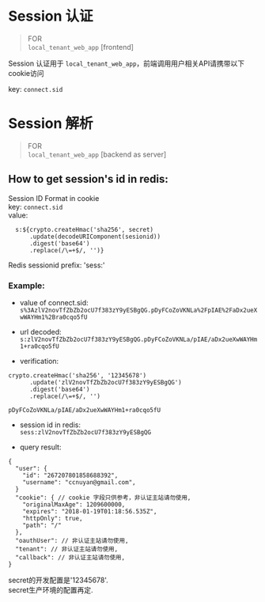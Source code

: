 # Session 认证

>FOR  
`local_tenant_web_app` [frontend]  

Session 认证用于 `local_tenant_web_app`，前端调用用户相关API请携带以下cookie访问

key: `connect.sid`  

# Session 解析

>FOR  
`local_tenant_web_app` [backend as server]  

## How to get session's id in redis:

Session ID Format in cookie  
key: `connect.sid`  
value: 
```
  s:${crypto.createHmac('sha256', secret)
      .update(decodeURIComponent(sesionid))
      .digest('base64')
      .replace(/\=+$/, '')}
```

Redis sessionid prefix: 'sess:'

### Example:

* value of connect.sid:
`s%3AzlV2novTfZbZb2ocU7f383zY9yESBgQG.pDyFCoZoVKNLa%2FpIAE%2FaDx2ueXwWAYHm1%2Bra0cqo5fU`

* url decoded:
`s:zlV2novTfZbZb2ocU7f383zY9yESBgQG.pDyFCoZoVKNLa/pIAE/aDx2ueXwWAYHm1+ra0cqo5fU`

* verification:  
```
crypto.createHmac('sha256', '12345678')
      .update('zlV2novTfZbZb2ocU7f383zY9yESBgQG')
      .digest('base64')
      .replace(/\=+$/, '') 
```

`pDyFCoZoVKNLa/pIAE/aDx2ueXwWAYHm1+ra0cqo5fU`

* session id in redis:  
`sess:zlV2novTfZbZb2ocU7f383zY9yESBgQG`  

* query result:  
```
{
  "user": {
    "id": "267207801858688392",
    "username": "ccnuyan@gmail.com",
  }
  "cookie": { // cookie 字段只供参考，非认证主站请勿使用, 
    "originalMaxAge": 1209600000,
    "expires": "2018-01-19T01:18:56.535Z",
    "httpOnly": true,
    "path": "/"
  },
  "oauthUser": // 非认证主站请勿使用, 
  "tenant": // 非认证主站请勿使用, 
  "callback": // 非认证主站请勿使用, 
}
```

secret的开发配置是'12345678'.  
secret生产环境的配置再定.